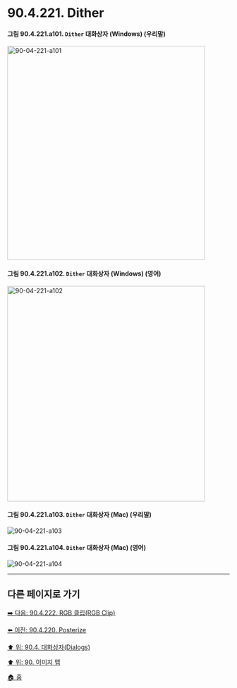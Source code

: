 # 90.4.221. Dither

<a id="90-04-221-a101"></a>

#### 그림 90.4.221.a101. `Dither` 대화상자 (Windows) (우리말)
<img width="448" height="486" alt="90-04-221-a101" src="https://github.com/user-attachments/assets/43f14f00-bc0e-4c1d-baf7-48c3b4f0ef96" />

<a id="90-04-221-a102"></a>

#### 그림 90.4.221.a102. `Dither` 대화상자 (Windows) (영어)
<img width="448" height="489" alt="90-04-221-a102" src="https://github.com/user-attachments/assets/9d09639b-bf90-4608-b9f8-71556269b483" />

<a id="90-04-221-a103"></a>

#### 그림 90.4.221.a103. `Dither` 대화상자 (Mac) (우리말)
<img width="" height="" alt="90-04-221-a103" src="" />

<a id="90-04-221-a104"></a>

#### 그림 90.4.221.a104. `Dither` 대화상자 (Mac) (영어)
<img width="" height="" alt="90-04-221-a104" src="" />

***

## 다른 페이지로 가기

[➡️ 다음: 90.4.222. RGB 클립(RGB Clip)](./90-04-0222-rgb_clip.md)

[⬅️ 이전: 90.4.220. Posterize](./90-04-0220-posterize.md)

[⬆️ 위: 90.4. 대화상자(Dialogs)](./90-04-0000-dialogs.md)

[⬆️ 위: 90. 이미지 맵](./90-00-image-map.md)

[🏠 홈](./00-home.md)